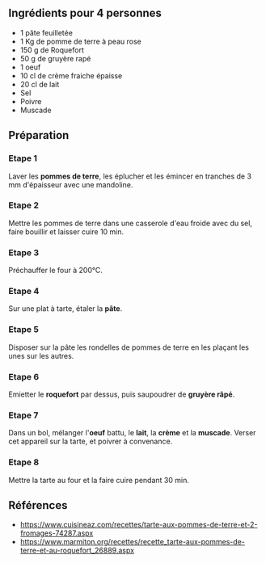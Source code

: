 ## Ingrédients pour 4 personnes

- 1 pâte feuilletée
- 1 Kg de pomme de terre à peau rose
- 150 g de Roquefort
- 50 g de gruyère rapé
- 1 oeuf
- 10 cl de crème fraiche épaisse
- 20 cl de lait
- Sel
- Poivre
- Muscade

## Préparation

### Etape 1

Laver les **pommes de terre**, les éplucher et les émincer en tranches de 3 mm d'épaisseur avec une mandoline.

### Etape 2

Mettre les pommes de terre dans une casserole d'eau froide avec du sel, faire bouillir et laisser cuire 10 min.

### Etape 3

Préchauffer le four à 200°C.

### Etape 4

Sur une plat à tarte, étaler la **pâte**.

### Etape 5

Disposer sur la pâte les rondelles de pommes de terre en les plaçant les unes sur les autres.

### Etape 6

Emietter le **roquefort** par dessus, puis saupoudrer de **gruyère râpé**.

### Etape 7

Dans un bol, mélanger l'**oeuf** battu, le **lait**, la **crème** et la **muscade**. Verser cet appareil sur la tarte, et poivrer à convenance.

### Etape 8

Mettre la tarte au four et la faire cuire pendant 30 min.

## Références

- <https://www.cuisineaz.com/recettes/tarte-aux-pommes-de-terre-et-2-fromages-74287.aspx>
- <https://www.marmiton.org/recettes/recette_tarte-aux-pommes-de-terre-et-au-roquefort_26889.aspx>
